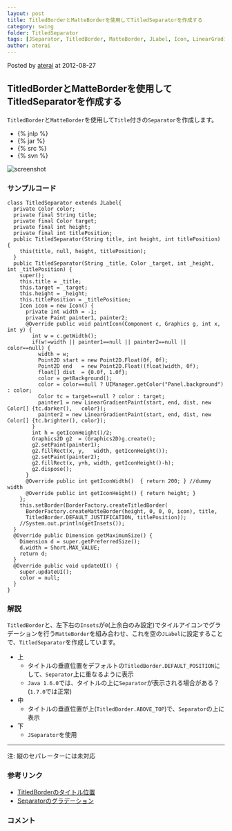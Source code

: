 ```yaml
---
layout: post
title: TitledBorderとMatteBorderを使用してTitledSeparatorを作成する
category: swing
folder: TitledSeparator
tags: [JSeparator, TitledBorder, MatteBorder, JLabel, Icon, LinearGradientPaint]
author: aterai
---
```


Posted by [aterai](http://terai.xrea.jp/aterai.html) at 2012-08-27

## TitledBorderとMatteBorderを使用してTitledSeparatorを作成する
`TitledBorder`と`MatteBorder`を使用して`Title`付きの`Separator`を作成します。

- {% jnlp %}
- {% jar %}
- {% src %}
- {% svn %}

<!-- dummy comment line for breaking list -->

![screenshot](https://lh3.googleusercontent.com/-sRtVayYL37Q/UDs_iiXRk7I/AAAAAAAABRk/71qZoe9vM60/s800/TitledSeparator.png)

### サンプルコード
<pre class="prettyprint"><code>class TitledSeparator extends JLabel{
  private Color color;
  private final String title;
  private final Color target;
  private final int height;
  private final int titlePosition;
  public TitledSeparator(String title, int height, int titlePosition) {
    this(title, null, height, titlePosition);
  }
  public TitledSeparator(String _title, Color _target, int _height, int _titlePosition) {
    super();
    this.title = _title;
    this.target = _target;
    this.height = _height;
    this.titlePosition = _titlePosition;
    Icon icon = new Icon() {
      private int width = -1;
      private Paint painter1, painter2;
      @Override public void paintIcon(Component c, Graphics g, int x, int y) {
        int w = c.getWidth();
        if(w!=width || painter1==null || painter2==null || color==null) {
          width = w;
          Point2D start = new Point2D.Float(0f, 0f);
          Point2D end   = new Point2D.Float((float)width, 0f);
          float[] dist  = {0.0f, 1.0f};
          color = getBackground();
          color = color==null ? UIManager.getColor("Panel.background") : color;
          Color tc = target==null ? color : target;
          painter1 = new LinearGradientPaint(start, end, dist, new Color[] {tc.darker(),   color});
          painter2 = new LinearGradientPaint(start, end, dist, new Color[] {tc.brighter(), color});
        }
        int h = getIconHeight()/2;
        Graphics2D g2  = (Graphics2D)g.create();
        g2.setPaint(painter1);
        g2.fillRect(x, y,   width, getIconHeight());
        g2.setPaint(painter2);
        g2.fillRect(x, y+h, width, getIconHeight()-h);
        g2.dispose();
      }
      @Override public int getIconWidth()  { return 200; } //dummy width
      @Override public int getIconHeight() { return height; }
    };
    this.setBorder(BorderFactory.createTitledBorder(
      BorderFactory.createMatteBorder(height, 0, 0, 0, icon), title,
      TitledBorder.DEFAULT_JUSTIFICATION, titlePosition));
    //System.out.println(getInsets());
  }
  @Override public Dimension getMaximumSize() {
    Dimension d = super.getPreferredSize();
    d.width = Short.MAX_VALUE;
    return d;
  }
  @Override public void updateUI() {
    super.updateUI();
    color = null;
  }
}
</code></pre>

### 解説
`TitledBorder`と、左下右の`Insets`が`0`(上余白のみ設定)でタイルアイコンでグラデーションを行う`MatteBorder`を組み合わせ、これを空の`JLabel`に設定することで、`TitledSeparator`を作成しています。

- 上
    - タイトルの垂直位置をデフォルトの`TitledBorder.DEFAULT_POSITION`にして、`Separator`上に重なるように表示
    - `Java 1.6.0`では、タイトルの上に`Separator`が表示される場合がある？(`1.7.0`では正常)
- 中
    - タイトルの垂直位置が上(`TitledBorder.ABOVE_TOP`)で、`Separator`の上に表示
- 下
    - `JSeparator`を使用

<!-- dummy comment line for breaking list -->

- - - -
注: 縦のセパレーターには未対応

### 参考リンク
- [TitledBorderのタイトル位置](http://terai.xrea.jp/Swing/TitledBorder.html)
- [Separatorのグラデーション](http://terai.xrea.jp/Swing/Gradient.html)

<!-- dummy comment line for breaking list -->

### コメント
